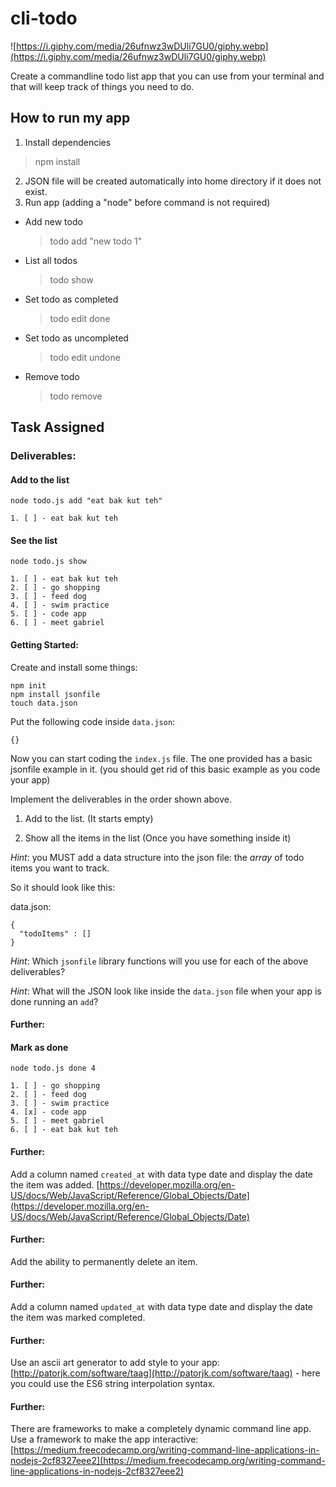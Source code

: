 # cli-todo

![https://i.giphy.com/media/26ufnwz3wDUli7GU0/giphy.webp](https://i.giphy.com/media/26ufnwz3wDUli7GU0/giphy.webp)

Create a commandline todo list app that you can use from your terminal and that will keep track of things you need to do.

## How to run my app
1. Install dependencies
  > npm install
2. JSON file will be created automatically into home directory if it does not exist.
3. Run app (adding a "node" before command is not required)
  * Add new todo
    > todo add "new todo 1"
  * List all todos
    > todo show
  * Set todo as completed
    > todo edit <id> done
  * Set todo as uncompleted
    > todo edit <id> undone
  * Remove todo
    > todo remove <id>

## Task Assigned
### Deliverables:

#### Add to the list

```
node todo.js add "eat bak kut teh"
```

```
1. [ ] - eat bak kut teh
```

#### See the list

```
node todo.js show
```

```
1. [ ] - eat bak kut teh
2. [ ] - go shopping
3. [ ] - feed dog
4. [ ] - swim practice
5. [ ] - code app
6. [ ] - meet gabriel
```



#### Getting Started:
Create and install some things:
```
npm init
npm install jsonfile
touch data.json
```

Put the following code inside `data.json`:
```
{}
```

Now you can start coding the `index.js` file. The one provided has a basic jsonfile example in it. (you should get rid of this basic example as you code your app)

Implement the deliverables in the order shown above.

1. Add to the list. (It starts empty)

1. Show all the items in the list (Once you have something inside it)

*Hint*: you MUST add a data structure into the json file: the *array* of todo items you want to track.

So it should look like this:

data.json:
```
{
  "todoItems" : []
}
```

*Hint*:
Which `jsonfile` library functions will you use for each of the above deliverables?

*Hint*:
What will the JSON look like inside the `data.json` file when your app is done running an `add`?

#### Further:

#### Mark as done

```
node todo.js done 4
```

```
1. [ ] - go shopping
2. [ ] - feed dog
3. [ ] - swim practice
4. [x] - code app
5. [ ] - meet gabriel
6. [ ] - eat bak kut teh
```

#### Further:
Add a column named `created_at` with data type date and display the date the item was added. [https://developer.mozilla.org/en-US/docs/Web/JavaScript/Reference/Global_Objects/Date](https://developer.mozilla.org/en-US/docs/Web/JavaScript/Reference/Global_Objects/Date)

#### Further:
Add the ability to permanently delete an item.

#### Further:
Add a column named `updated_at` with data type date and display the date the item was marked completed.

#### Further:
Use an ascii art generator to add style to your app: [http://patorjk.com/software/taag](http://patorjk.com/software/taag) - here you could use the ES6 string interpolation syntax.

#### Further:
There are frameworks to make a completely dynamic command line app. Use a framework to make the app interactive: [https://medium.freecodecamp.org/writing-command-line-applications-in-nodejs-2cf8327eee2](https://medium.freecodecamp.org/writing-command-line-applications-in-nodejs-2cf8327eee2)
